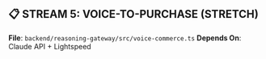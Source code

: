 ## 📋 STREAM 5: VOICE-TO-PURCHASE (STRETCH)

**File**: `backend/reasoning-gateway/src/voice-commerce.ts`
**Depends On**: Claude API + Lightspeed
